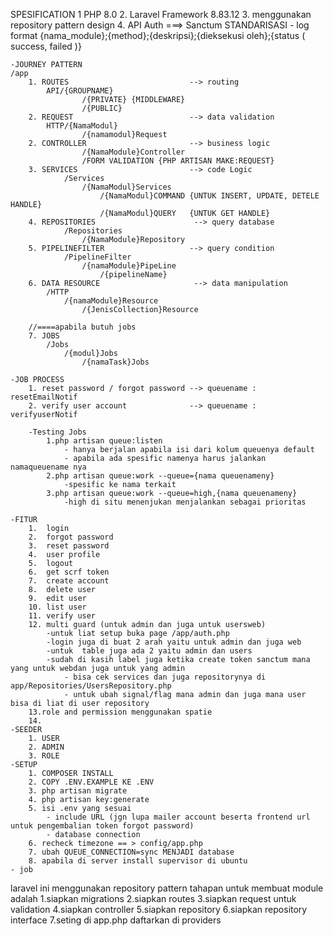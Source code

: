   SPESIFICATION
        1 PHP 8.0
        2. Laravel Framework 8.83.12
        3. menggunakan repository pattern design
        4. API Auth ===> Sanctum
  STANDARISASI
    - log format
     {nama_module};{method};{deskripsi};{dieksekusi oleh};{status ( success, failed )}

    -JOURNEY PATTERN
    /app
        1. ROUTES                           --> routing
            API/{GROUPNAME}
                    /{PRIVATE} {MIDDLEWARE}
                    /{PUBLIC}
        2. REQUEST                          --> data validation
            HTTP/{NamaModul}
                    /{namamodul}Request
        2. CONTROLLER                       --> business logic
                    /{NamaModule}Controller
                    /FORM VALIDATION {PHP ARTISAN MAKE:REQUEST}
        3. SERVICES                         --> code Logic
                /Services
                    /{NamaModul}Services
                        /{NamaModul}COMMAND {UNTUK INSERT, UPDATE, DETELE HANDLE}
                        /{NamaModul}QUERY   {UNTUK GET HANDLE}
        4. REPOSITORIES                      --> query database
                /Repositories
                    /{NamaModule}Repository
        5. PIPELINEFILTER                   --> query condition
                /PipelineFilter
                    /{namaModule}PipeLine
                        /{pipelineName}
        6. DATA RESOURCE                     --> data manipulation
            /HTTP
                /{namaModule}Resource
                    /{JenisCollection}Resource

        //====apabila butuh jobs
        7. JOBS
            /Jobs
                /{modul}Jobs
                    /{namaTask}Jobs

    -JOB PROCESS
        1. reset password / forgot password --> queuename : resetEmailNotif 
        2. verify user account              --> queuename : verifyuserNotif   
        
        -Testing Jobs
            1.php artisan queue:listen
                - hanya berjalan apabila isi dari kolum queuenya default
                - apabila ada spesific namenya harus jalankan namaqueuename nya
            2.php artisan queue:work --queue={nama queuenameny} 
                -spesific ke nama terkait
            3.php artisan queue:work --queue=high,{nama queuenameny} 
                -high di situ menenjukan menjalankan sebagai prioritas

    -FITUR
        1.  login
        2.  forgot password
        3.  reset password
        4.  user profile
        5.  logout
        6.  get scrf token
        7.  create account
        8.  delete user
        9.  edit user
        10. list user
        11. verify user
        12. multi guard (untuk admin dan juga untuk usersweb)
            -untuk liat setup buka page /app/auth.php
            -login juga di buat 2 arah yaitu untuk admin dan juga web
            -untuk  table juga ada 2 yaitu admin dan users
            -sudah di kasih label juga ketika create token sanctum mana yang untuk webdan juga untuk yang admin
                - bisa cek services dan juga repositorynya di app/Repositories/UsersRepository.php
                - untuk ubah signal/flag mana admin dan juga mana user bisa di liat di user repository
        13.role and permission menggunakan spatie
        14. 
    -SEEDER
        1. USER
        2. ADMIN
        3. ROLE
    -SETUP
        1. COMPOSER INSTALL
        2. COPY .ENV.EXAMPLE KE .ENV
        3. php artisan migrate
        4. php artisan key:generate
        5. isi .env yang sesuai 
            - include URL (jgn lupa mailer account beserta frontend url untuk pengembalian token forgot password)
            - database connection
        6. recheck timezone == > config/app.php
        7. ubah QUEUE_CONNECTION=sync MENJADI database
        8. apabila di server install supervisor di ubuntu
    - job 

laravel ini menggunakan repository pattern tahapan untuk membuat module adalah
1.siapkan migrations
2.siapkan routes
3.siapkan request untuk validation
4.siapkan controller
5.siapkan repository
6.siapkan repository interface
7.seting di app.php daftarkan di providers

